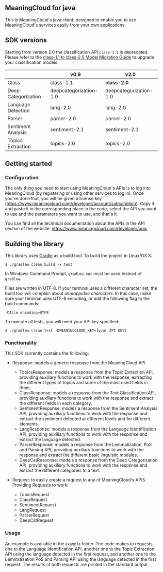 ## MeaningCloud for java

This is MeaningCloud's java client, designed to enable you to use MeaningCloud's
services easily from your own applications.

## SDK versions

Starting from version 2.0 the classification API `class-1.1` is deprecated. Please refer to the
[class-1.1 to class-2.0 Model Migration Guide](https://www.meaningcloud.com/blog/text-classification-20-migration-guide)
to upgrade your classification models.

|                     | v0.9                   | v2.0                   |
|---------------------|------------------------|------------------------|
| Class               | class-1.1              | **class-2.0**          |
| Deep Categorization | deepcategorization-1.0 | deepcategorization-1.0 |
| Language Detection  | lang-2.0               | lang-2.0               |
| Parser              | parser-2.0             | parser-2.0             |
| Sentiment Analysis  | sentiment-2.1          | sentiment-2.1          |
| Topics Extraction   | topics-2.0             | topics-2.0             |


## Getting started

### Configuration
The only thing you need to start using MeaningCloud's APIs is to log into MeaningCloud
(by registering or using other services to log in). Once you've done that, you will be given a
license key (https://www.meaningcloud.com/developer/account/subscription). Copy it and paste it in
the corresponding place in the code, select the API you want to use and the parameters you want to use,
and that's it.

You can find all the technical documentation about the APIs in the API section of the website:
 https://www.meaningcloud.com/developer/apis

## Building the library

This library uses [Gradle](https://gradle.org) as a build tool. To build the project in Linux/OS X:

```
$ ./gradlew clean build -x test
```

In Windows Command Prompt, `gradlew.bat` must be used instead of `gradlew`.

Files are written in UTF-8. If your terminal uses a different character set, the build tool will complain
about _unmappable characters_. In this case, make sure your terminal uses UTF-8 encoding, or add the
following flag to the build commands:

```
-Dfile.encoding=UTF8
```

To execute all tests, you will need your API key specified:

```
$ ./gradlew clean test -DMEANINGCLOUD_KEY=[your API KEY]
```


### Functionality
This SDK currently contains the following:

- Response: models a generic response from the MeaningCloud API.
  - TopicsResponse: models a response from the Topic Extraction API, providing auxiliary functions to work
with the response, extracting the different types of topics and some of the most used fields in them.
  - ClassResponse: models a response from the Text Classification API, providing auxiliary functions to work
with the response and extract the different fields in each category.
  - SentimentResponse: models a response from the Sentiment Analysis API, providing auxiliary functions to work
with the response and extract the sentiment detected at different levels and for different elements.
  - LangResponse: models a response from the Language Identification API, providing auxiliary functions to work
with the response and extract the language detected.
  - ParserResponse: models a response from the Lemmatization, PoS and Parsing API, providing auxiliary functions to work
with the response and extract the different basic linguistic modules.
  - DeepCatResponse: models a response from the Deep Categorization API, providing auxiliary functions to work
with the response and extract the different categories to a text.

- Request: to easily create a request to any of MeaningCloud's APIS. Providing Requests to work:
  - TopicsRequest
  - ClassRequest
  - SentimentRequest
  - LangRequest
  - ParserRequest
  - DeepCatRequest

### Usage

An example is available in the `example` folder. The code makes to requests, one to
the Language Identification API, another one to the Topic Extraction API using the language detected
in the first request, and another one to the Lemmatization PoS and Parsing API using the language
detected in the first request. The results of both requests are printed in the standard output.
